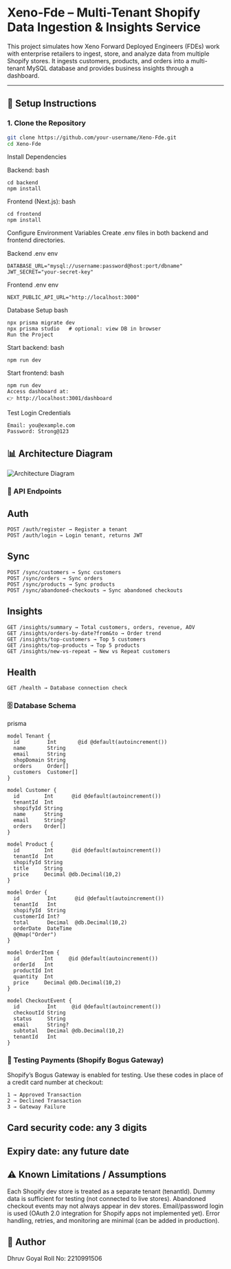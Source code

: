# Xeno-Fde – Multi-Tenant Shopify Data Ingestion & Insights Service

This project simulates how Xeno Forward Deployed Engineers (FDEs) work with enterprise retailers to ingest, store, and analyze data from multiple Shopify stores. It ingests customers, products, and orders into a multi-tenant MySQL database and provides business insights through a dashboard.

---

## 🚀 Setup Instructions

### 1. Clone the Repository
   ```bash
   git clone https://github.com/your-username/Xeno-Fde.git
   cd Xeno-Fde
  ```
Install Dependencies

Backend:
bash
```
cd backend
npm install
```

Frontend (Next.js):
bash
```
cd frontend
npm install
```

Configure Environment Variables
Create .env files in both backend and frontend directories.

Backend .env
env
```
DATABASE_URL="mysql://username:password@host:port/dbname"
JWT_SECRET="your-secret-key"
```

Frontend .env
env
```
NEXT_PUBLIC_API_URL="http://localhost:3000"
```

Database Setup
bash
```
npx prisma migrate dev
npx prisma studio   # optional: view DB in browser
Run the Project
```
Start backend:
bash
```
npm run dev
```

Start frontend:
bash
```
npm run dev
Access dashboard at:
👉 http://localhost:3001/dashboard
```
Test Login Credentials
```
Email: you@example.com
Password: Strong@123
```
## 📊 Architecture Diagram
![Architecture Diagram](docs/architecture_diagram.png)

### 📡 API Endpoints

## Auth
```
POST /auth/register → Register a tenant
POST /auth/login → Login tenant, returns JWT
```
## Sync
```
POST /sync/customers → Sync customers
POST /sync/orders → Sync orders
POST /sync/products → Sync products
POST /sync/abandoned-checkouts → Sync abandoned checkouts
```
## Insights
```
GET /insights/summary → Total customers, orders, revenue, AOV
GET /insights/orders-by-date?from&to → Order trend
GET /insights/top-customers → Top 5 customers
GET /insights/top-products → Top 5 products
GET /insights/new-vs-repeat → New vs Repeat customers
```
## Health 
```
GET /health → Database connection check
```

### 🗄️ Database Schema
prisma
```
model Tenant {
  id         Int       @id @default(autoincrement())
  name       String
  email      String
  shopDomain String
  orders     Order[]
  customers  Customer[]
}

model Customer {
  id        Int      @id @default(autoincrement())
  tenantId  Int
  shopifyId String
  name      String
  email     String?
  orders    Order[]
}

model Product {
  id        Int      @id @default(autoincrement())
  tenantId  Int
  shopifyId String
  title     String
  price     Decimal @db.Decimal(10,2)
}

model Order {
  id         Int      @id @default(autoincrement())
  tenantId   Int
  shopifyId  String
  customerId Int?
  total      Decimal  @db.Decimal(10,2)
  orderDate  DateTime
  @@map("Order")
}

model OrderItem {
  id        Int     @id @default(autoincrement())
  orderId   Int
  productId Int
  quantity  Int
  price     Decimal @db.Decimal(10,2)
}

model CheckoutEvent {
  id         Int     @id @default(autoincrement())
  checkoutId String
  status     String
  email      String?
  subtotal   Decimal @db.Decimal(10,2)
  tenantId   Int
}
```

### 🧪 Testing Payments (Shopify Bogus Gateway)
Shopify’s Bogus Gateway is enabled for testing.
Use these codes in place of a credit card number at checkout:
```
1 → Approved Transaction
2 → Declined Transaction
3 → Gateway Failure
```
## Card security code: any 3 digits
## Expiry date: any future date

## ⚠️ Known Limitations / Assumptions
Each Shopify dev store is treated as a separate tenant (tenantId).
Dummy data is sufficient for testing (not connected to live stores).
Abandoned checkout events may not always appear in dev stores.
Email/password login is used (OAuth 2.0 integration for Shopify apps not implemented yet).
Error handling, retries, and monitoring are minimal (can be added in production).

## 👤 Author
Dhruv Goyal
Roll No: 2210991506
